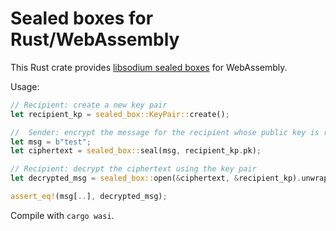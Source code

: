 # Sealed boxes for Rust/WebAssembly

This Rust crate provides [libsodium sealed boxes](https://libsodium.gitbook.io/doc/public-key_cryptography/sealed_boxes) for WebAssembly.

Usage:

```rust
// Recipient: create a new key pair
let recipient_kp = sealed_box::KeyPair::create();

//  Sender: encrypt the message for the recipient whose public key is recipient_kp.pk
let msg = b"test";
let ciphertext = sealed_box::seal(msg, recipient_kp.pk);

// Recipient: decrypt the ciphertext using the key pair
let decrypted_msg = sealed_box::open(&ciphertext, &recipient_kp).unwrap();

assert_eq!(msg[..], decrypted_msg);
```

Compile with `cargo wasi`.